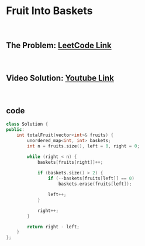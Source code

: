 # Fruit Into Baskets

<br>

## The Problem: [LeetCode Link](https://leetcode.com/problems/fruit-into-baskets/)

<br>

## Video Solution: [Youtube Link](https://youtu.be/1hHDoNaFVto)

<br>

## code

```cpp
class Solution {
public:
    int totalFruit(vector<int>& fruits) {
        unordered_map<int, int> baskets;
        int n = fruits.size(), left = 0, right = 0;

        while (right < n) {
            baskets[fruits[right]]++;
            
            if (baskets.size() > 2) {
                if (--baskets[fruits[left]] == 0)
                    baskets.erase(fruits[left]);

                left++;
            }

            right++;
        }

        return right - left;
    }
};
```
